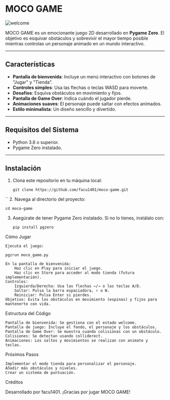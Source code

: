 # MOCO GAME
![welcome](https://github.com/user-attachments/assets/81a45c6c-62dc-41f9-ae56-3e13523cd5ce)

MOCO GAME es un emocionante juego 2D desarrollado en **Pygame Zero**. El objetivo es esquivar obstáculos y sobrevivir el mayor tiempo posible mientras controlas un personaje animado en un mundo interactivo.

---

## Características
- **Pantalla de bienvenida**: Incluye un menú interactivo con botones de "Jugar" y "Tienda".
- **Controles simples**: Usa las flechas o teclas WASD para moverte.
- **Desafíos**: Esquiva obstáculos en movimiento y fijos.
- **Pantalla de Game Over**: Indica cuándo el jugador pierde.
- **Animaciones suaves**: El personaje puede saltar con efectos animados.
- **Estilo minimalista**: Un diseño sencillo y divertido.

---

## Requisitos del Sistema
- Python 3.8 o superior.
- Pygame Zero instalado.

---

## Instalación
1. Clona este repositorio en tu máquina local:
   ```
   git clone https://github.com/facu1401/moco-game.git
  ``
2. Navega al directorio del proyecto:
  ```
  cd moco-game
  ```

3. Asegúrate de tener Pygame Zero instalado. Si no lo tienes, instálalo con:
    ```
    pip install pgzero
    ```

Cómo Jugar

    Ejecuta el juego:

    pgzrun moco_game.py

    En la pantalla de bienvenida:
        Haz clic en Play para iniciar el juego.
        Haz clic en Store para acceder al modo tienda (futura implementación).
    Controles:
        Izquierda/Derecha: Usa las flechas ←/→ o las teclas A/D.
        Saltar: Pulsa la barra espaciadora, ↑ o W.
        Reiniciar: Pulsa Enter si pierdes.
    Objetivo: Evita los obstáculos en movimiento (espinas) y fijos para mantenerte con vida.

Estructura del Código

    Pantalla de bienvenida: Se gestiona con el estado welcome.
    Pantalla de juego: Incluye el fondo, el personaje y los obstáculos.
    Pantalla de Game Over: Se muestra cuando colisionas con un obstáculo.
    Colisiones: Se detectan usando colliderect.
    Animaciones: Los saltos y movimientos se realizan con animate y teclas.

Próximos Pasos

    Implementar el modo tienda para personalizar el personaje.
    Añadir más obstáculos y niveles.
    Crear un sistema de puntuación.

Créditos

Desarrollado por facu1401. 
¡Gracias por jugar MOCO GAME!
